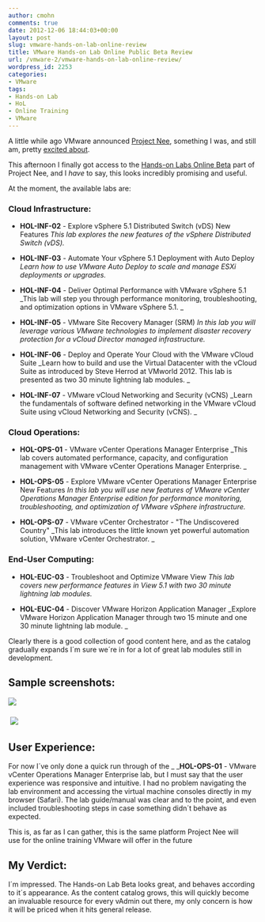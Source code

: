 ```yaml
---
author: cmohn
comments: true
date: 2012-12-06 18:44:03+00:00
layout: post
slug: vmware-hands-on-lab-online-review
title: VMware Hands-on Lab Online Public Beta Review
url: /vmware-2/vmware-hands-on-lab-online-review/
wordpress_id: 2253
categories:
- VMware
tags:
- Hands-on Lab
- HoL
- Online Training
- VMware
---
```


A little while ago VMware announced [Project Nee](https://www.projectnee.com), something I was, and still am, pretty [excited about](http://vninja.net/vmware-2/right-vmware-training-certification/).

This afternoon I finally got access to the [Hands-on Labs Online Beta](https://www.vmware.com/landing_pages/hands-on-labs-beta.html) part of Project Nee, and I _have_ to say, this looks incredibly promising and useful.

At the moment, the available labs are:<!-- more -->


### Cloud Infrastructure:





	
  * **HOL-INF-02** - Explore vSphere 5.1 Distributed Switch (vDS) New Features
_This lab explores the new features of the vSphere Distributed Switch (vDS)._

	
  * **HOL-INF-03** - Automate Your vSphere 5.1 Deployment with Auto Deploy
_Learn how to use VMware Auto Deploy to scale and manage ESXi deployments or upgrades._

	
  * **HOL-INF-04** - Deliver Optimal Performance with VMware vSphere 5.1
_This lab will step you through performance monitoring, troubleshooting, and optimization options in VMware vSphere 5.1. _

	
  * **HOL-INF-05** - VMware Site Recovery Manager (SRM)
_In this lab you will leverage various VMware technologies to implement disaster recovery protection for a vCloud Director managed infrastructure._

	
  * **HOL-INF-06** - Deploy and Operate Your Cloud with the VMware vCloud Suite
_Learn how to build and use the Virtual Datacenter with the vCloud Suite as introduced by Steve Herrod at VMworld 2012. This lab is presented as two 30 minute lightning lab modules. _

	
  * **HOL-INF-07** - VMware vCloud Networking and Security (vCNS)
_Learn the fundamentals of software defined networking in the VMware vCloud Suite using vCloud Networking and Security (vCNS). _







### Cloud Operations:





	
  * **HOL-OPS-01** - VMware vCenter Operations Manager Enterprise
_This lab covers automated performance, capacity, and configuration management with VMware vCenter Operations Manager Enterprise. _

	
  * **HOL-OPS-05** - Explore VMware vCenter Operations Manager Enterprise New Features
_In this lab you will use new features of VMware vCenter Operations Manager Enterprise edition for performance monitoring, troubleshooting, and optimization of VMware vSphere infrastructure._

	
  * **HOL-OPS-07** - VMware vCenter Orchestrator - "The Undiscovered Country"
_This lab introduces the little known yet powerful automation solution, VMware vCenter Orchestrator. _




### End-User Computing:





	
  * **HOL-EUC-03** - Troubleshoot and Optimize VMware View
_This lab covers new performance features in View 5.1 with two 30 minute lightning lab modules._

	
  * **HOL-EUC-04** - Discover VMware Horizon Application Manager
_Explore VMware Horizon Application Manager through two 15 minute and one 30 minute lightning lab module. _


Clearly there is a good collection of good content here, and as the catalog gradually expands I´m sure we´re in for a lot of great lab modules still in development.


## Sample screenshots:


[![](http://vninja.net/wordpress/wp-content/uploads/2012/12/HoL-2-300x167.png)](http://vninja.net/wordpress/wp-content/uploads/2012/12/HoL-2.png)


###  [![](http://vninja.net/wordpress/wp-content/uploads/2012/12/HoL-1-300x166.png)](http://vninja.net/wordpress/wp-content/uploads/2012/12/HoL-1.png)




### 




## User Experience:


For now I´ve only done a quick run through of the _ _**HOL-OPS-01** - VMware vCenter Operations Manager Enterprise lab, but I must say that the user experience was responsive and intuitive. I had no problem navigating the lab environment and accessing the virtual machine consoles directly in my browser (Safari). The lab guide/manual was clear and to the point, and even included troubleshooting steps in case something didn´t behave as expected.

This is, as far as I can gather, this is the same platform Project Nee will use for the online training VMware will offer in the future


## My Verdict:


I´m impressed. The Hands-on Lab Beta looks great, and behaves according to it´s appearance. As the content catalog grows, this will quickly become an invaluable resource for every vAdmin out there, my only concern is how it will be priced when it hits general release.


